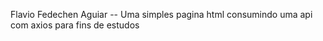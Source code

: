 Flavio Fedechen Aguiar
 -- Uma simples pagina html consumindo uma api com axios para fins de estudos